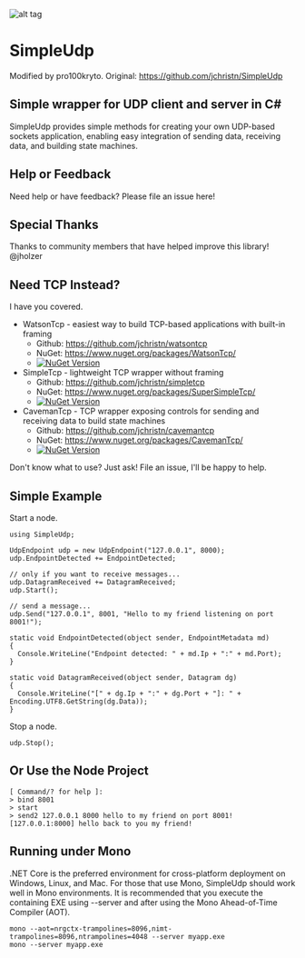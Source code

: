 ﻿![alt tag](/assets/icon.ico)

# SimpleUdp
Modified by pro100kryto.
Original: https://github.com/jchristn/SimpleUdp

## Simple wrapper for UDP client and server in C#  

SimpleUdp provides simple methods for creating your own UDP-based sockets application, enabling easy integration of sending data, receiving data, and building state machines.

## Help or Feedback

Need help or have feedback?  Please file an issue here!

## Special Thanks

Thanks to community members that have helped improve this library!  @jholzer

## Need TCP Instead?

I have you covered.

- WatsonTcp - easiest way to build TCP-based applications with built-in framing 
  - Github: https://github.com/jchristn/watsontcp
  - NuGet: https://www.nuget.org/packages/WatsonTcp/ 
  - [![NuGet Version](https://img.shields.io/nuget/v/WatsonTcp.svg?style=flat)](https://www.nuget.org/packages/WatsonTcp/)
- SimpleTcp - lightweight TCP wrapper without framing
  - Github: https://github.com/jchristn/simpletcp
  - NuGet: https://www.nuget.org/packages/SuperSimpleTcp/ 
  - [![NuGet Version](https://img.shields.io/nuget/v/SuperSimpleTcp.svg?style=flat)](https://www.nuget.org/packages/SuperSimpleTcp/)
- CavemanTcp - TCP wrapper exposing controls for sending and receiving data to build state machines
  - Github: https://github.com/jchristn/cavemantcp
  - NuGet: https://www.nuget.org/packages/CavemanTcp/ 
  - [![NuGet Version](https://img.shields.io/nuget/v/CavemanTcp.svg?style=flat)](https://www.nuget.org/packages/CavemanTcp/)
  
Don't know what to use?  Just ask!  File an issue, I'll be happy to help.

## Simple Example

Start a node.
```
using SimpleUdp;

UdpEndpoint udp = new UdpEndpoint("127.0.0.1", 8000);
udp.EndpointDetected += EndpointDetected;

// only if you want to receive messages...
udp.DatagramReceived += DatagramReceived;
udp.Start();

// send a message...
udp.Send("127.0.0.1", 8001, "Hello to my friend listening on port 8001!");

static void EndpointDetected(object sender, EndpointMetadata md)
{
  Console.WriteLine("Endpoint detected: " + md.Ip + ":" + md.Port);
}

static void DatagramReceived(object sender, Datagram dg)
{
  Console.WriteLine("[" + dg.Ip + ":" + dg.Port + "]: " + Encoding.UTF8.GetString(dg.Data));
} 
```

Stop a node.
```
udp.Stop();
```

## Or Use the Node Project

```
[ Command/? for help ]:
> bind 8001
> start
> send2 127.0.0.1 8000 hello to my friend on port 8001!
[127.0.0.1:8000] hello back to you my friend!
```
 
## Running under Mono

.NET Core is the preferred environment for cross-platform deployment on Windows, Linux, and Mac.  For those that use Mono, SimpleUdp should work well in Mono environments.  It is recommended that you execute the containing EXE using --server and after using the Mono Ahead-of-Time Compiler (AOT).

```
mono --aot=nrgctx-trampolines=8096,nimt-trampolines=8096,ntrampolines=4048 --server myapp.exe
mono --server myapp.exe
```
